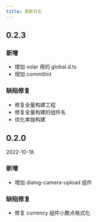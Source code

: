 ```yaml
---
title: 更新日志
---
```


## 0.2.3

### 新增

* 增加 volar 用的 global.d.ts
* 增加 commitlint

### 缺陷修复

* 修复全量构建工程
* 修复全量构建的组件名
* 优化单独构建

## 0.2.0

2022-10-18

### 新增

* 增加 dialog-camera-upload 组件

### 缺陷修复

* 修复 currency 组件小数点格式化
